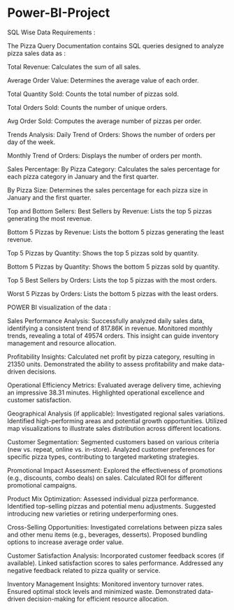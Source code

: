 # Power-BI-Project

SQL Wise Data Requirements : 

The Pizza Query Documentation contains SQL queries designed to analyze pizza sales data as :

Total Revenue: Calculates the sum of all sales.

Average Order Value: Determines the average value of each order.

Total Quantity Sold: Counts the total number of pizzas sold.

Total Orders Sold: Counts the number of unique orders.

Avg Order Sold: Computes the average number of pizzas per order.

Trends Analysis: Daily Trend of Orders: Shows the number of orders per day of the week.

Monthly Trend of Orders: Displays the number of orders per month.

Sales Percentage: By Pizza Category: Calculates the sales percentage for each pizza category in January and the first quarter.

By Pizza Size: Determines the sales percentage for each pizza size in January and the first quarter.

Top and Bottom Sellers: Best Sellers by Revenue: Lists the top 5 pizzas generating the most revenue.

Bottom 5 Pizzas by Revenue: Lists the bottom 5 pizzas generating the least revenue.

Top 5 Pizzas by Quantity: Shows the top 5 pizzas sold by quantity.

Bottom 5 Pizzas by Quantity: Shows the bottom 5 pizzas sold by quantity.

Top 5 Best Sellers by Orders: Lists the top 5 pizzas with the most orders.

Worst 5 Pizzas by Orders: Lists the bottom 5 pizzas with the least orders.




POWER BI visualization of the data :

Sales Performance Analysis:
Successfully analyzed daily sales data, identifying a consistent trend of 817.86K in revenue.
Monitored monthly trends, revealing a total of 49574 orders. This insight can guide inventory management and resource allocation.

Profitability Insights:
Calculated net profit by pizza category, resulting in 21350 units. Demonstrated the ability to assess profitability and make data-driven decisions.

Operational Efficiency Metrics:
Evaluated average delivery time, achieving an impressive 38.31 minutes. Highlighted operational excellence and customer satisfaction.

Geographical Analysis (if applicable):
Investigated regional sales variations. Identified high-performing areas and potential growth opportunities.
Utilized map visualizations to illustrate sales distribution across different locations.

Customer Segmentation:
Segmented customers based on various criteria (new vs. repeat, online vs. in-store).
Analyzed customer preferences for specific pizza types, contributing to targeted marketing strategies.

Promotional Impact Assessment:
Explored the effectiveness of promotions (e.g., discounts, combo deals) on sales.
Calculated ROI for different promotional campaigns.

Product Mix Optimization:
Assessed individual pizza performance. Identified top-selling pizzas and potential menu adjustments.
Suggested introducing new varieties or retiring underperforming ones.

Cross-Selling Opportunities:
Investigated correlations between pizza sales and other menu items (e.g., beverages, desserts).
Proposed bundling options to increase average order value.

Customer Satisfaction Analysis:
Incorporated customer feedback scores (if available). Linked satisfaction scores to sales performance.
Addressed any negative feedback related to pizza quality or service.

Inventory Management Insights:
Monitored inventory turnover rates. Ensured optimal stock levels and minimized waste.
Demonstrated data-driven decision-making for efficient resource allocation.
